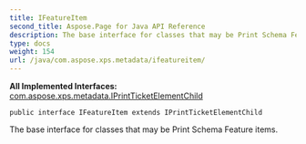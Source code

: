 ```yaml
---
title: IFeatureItem
second_title: Aspose.Page for Java API Reference
description: The base interface for classes that may be Print Schema Feature items.
type: docs
weight: 154
url: /java/com.aspose.xps.metadata/ifeatureitem/
---
```

**All Implemented Interfaces:**
[com.aspose.xps.metadata.IPrintTicketElementChild](../../com.aspose.xps.metadata/iprintticketelementchild)
```
public interface IFeatureItem extends IPrintTicketElementChild
```

The base interface for classes that may be Print Schema  Feature  items.

